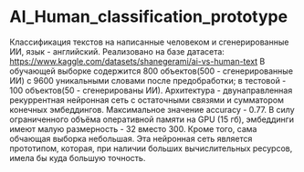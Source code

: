 # AI_Human_classification_prototype

Классификация текстов на написанные человеком и сгенерированные ИИ, язык - английский. Реализовано на базе датасета: https://www.kaggle.com/datasets/shanegerami/ai-vs-human-text
В обучающей выборке содержится 800 объектов(500 - сгенерированные ИИ) с 9600 уникальными словами после предобработки; в тестовой - 100 объектов(50 - сгенерированы ИИ).
Архитектура - двунаправленная рекуррентная нейронная сеть с остаточными связями и сумматором конечных эмбеддингов.
Максимальное значение accuracy - 0.77.
В силу ограниченного объёма оперативной памяти на GPU (15 гб), эмбеддинги имеют малую размерность - 32 вместо 300. Кроме того, сама обчающая выборка небольшая. Эта нейронная сеть является прототипом, которая, при наличии больших вычислительных ресурсов, имела бы куда большую точность.
